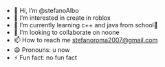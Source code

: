 - 👋 Hi, I’m @stefanoAlbo
- 👀 I’m interested in create in roblox
- 🌱 I’m currently learning c++ and java from school🏫
- 💞️ I’m looking to collaborate on noone
- 📫 How to reach me stefanoroma2007@gmail.com
- 😄 Pronouns: u now
- ⚡ Fun fact: no fun fact

<!---
stefanoAlbo/stefanoAlbo is a ✨ special ✨ repository because its `README.md` (this file) appears on your GitHub profile.
You can click the Preview link to take a look at your changes.
--->
